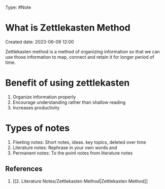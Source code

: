 Type: #Note
# What is Zettlekasten Method
Created date: 2023-06-09 12:00

Zettlekasten method is a method of organizing information so that we can use those information to map, connect and retain it for longer period of time.

# Benefit of using zettlekasten
1. Organize information properly
2. Encourage understanding rather than shallow reading
3. Increases productivity


# Types of notes

1. Fleeting notes: Short notes, ideas. key topics, deleted over time
2. Literature notes: Rephrase in your own words and 
3. Permanent notes: To the point notes from literature notes


## References
1. [[2. Literature Notes/Zettlekasten Method|Zettlekasten Method]]